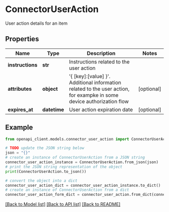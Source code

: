 # ConnectorUserAction

User action details for an item

## Properties

Name | Type | Description | Notes
------------ | ------------- | ------------- | -------------
**instructions** | **str** | Instructions related to the user action | 
**attributes** | **object** | &#39;{ [key]:[value] }&#39;. Additional information related to the user action, for exampke in some device authorization flow | [optional] 
**expires_at** | **datetime** | User action expiration date | [optional] 

## Example

```python
from openapi_client.models.connector_user_action import ConnectorUserAction

# TODO update the JSON string below
json = "{}"
# create an instance of ConnectorUserAction from a JSON string
connector_user_action_instance = ConnectorUserAction.from_json(json)
# print the JSON string representation of the object
print(ConnectorUserAction.to_json())

# convert the object into a dict
connector_user_action_dict = connector_user_action_instance.to_dict()
# create an instance of ConnectorUserAction from a dict
connector_user_action_form_dict = connector_user_action.from_dict(connector_user_action_dict)
```
[[Back to Model list]](../README.md#documentation-for-models) [[Back to API list]](../README.md#documentation-for-api-endpoints) [[Back to README]](../README.md)


